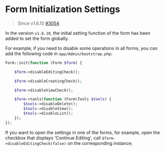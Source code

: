 # Form Initialization Settings

> Since v1.6.10 [#3054](https://github.com/z-song/laravel-admin/pull/3054)

In the version `v1.6.10`, the initial setting function of the form has been added to set the form globally.

For example, if you need to disable some operations in all forms, you can add the following code in `app/Admin/bootstrap.php`:

```php
Form::init(function (Form $form) {

    $form->disableEditingCheck();

    $form->disableCreatingCheck();

    $form->disableViewCheck();

    $form->tools(function (Form\Tools $tools) {
        $tools->disableDelete();
        $tools->disableView();
        $tools->disableList();
    });
});
```

If you want to open the settings in one of the forms, for example, open the checkbox that displays 'Continue Editing', call `$form->disableEditingCheck(false)` on the corresponding instance;
